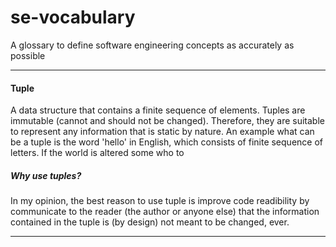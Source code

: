 # se-vocabulary
A glossary to define software engineering concepts as accurately as possible

-------

#### Tuple

A data structure that contains a finite sequence of elements. Tuples are immutable (cannot and should not be changed). Therefore, they are suitable to represent any information that is static by nature. An example what can be a tuple is the word 'hello' in English, which consists of finite sequence of letters. If the world is altered some who to 

##### Why use tuples?
In my opinion, the best reason to use tuple is improve code readibility by communicate to the reader (the author or anyone else) that the information contained in the tuple is (by design) not meant to be changed, ever.

-------
